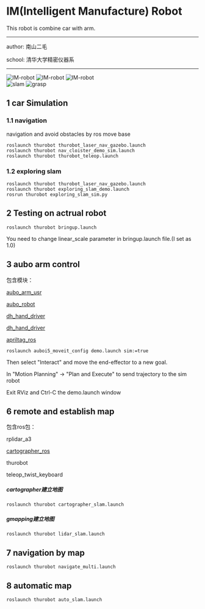 # IM(Intelligent Manufacture) Robot

This robot is combine car with arm.

-----------------------------------

  author: 南山二毛

  school: 清华大学精密仪器系

-----------------------------------

![IM-robot](doc/img/IM-Robot.png)
![IM-robot](doc/img/model_robot.png)
![IM-robot](doc/img/rviz_robot_calib.png)   
![slam](doc/img/slam.gif)
![grasp](doc/img/grasp_QR.gif)

## 1 car Simulation

### 1.1 navigation
navigation and avoid obstacles by ros move base
```
roslaunch thurobot thurobot_laser_nav_gazebo.launch 
roslaunch thurobot nav_cloister_demo_sim.launch
roslaunch thurobot thurobot_teleop.launch
```
 
### 1.2 exploring slam
```
roslaunch thurobot thurobot_laser_nav_gazebo.launch
roslaunch thurobot exploring_slam_demo.launch
rosrun thurobot exploring_slam_sim.py 
```

## 2 Testing on actrual robot


```
roslaunch thurobot bringup.launch 
```

You need to change linear_scale parameter in bringup.launch file.(I set as 1.0)


## 3 aubo arm control 

包含模块：

[aubo_arm_usr](https://github.com/MRwangmaomao/aubo_arm_usr)

[aubo_robot](https://github.com/MRwangmaomao/aubo_robot)

[dh_hand_driver](https://github.com/MRwangmaomao/dh_hand_driver)

[dh_hand_driver](https://github.com/MRwangmaomao/dh_hand_driver)

[apriltag_ros](https://github.com/MRwangmaomao/apriltag_ros)
 
```
roslaunch auboi5_moveit_config demo.launch sim:=true
```

Then select "Interact" and move the end-effector to a new goal.

In "Motion Planning" -> "Plan and Execute" to send trajectory to the sim robot

Exit RViz and Ctrl-C the demo.launch window

 
 
## 6 remote and establish map
包含ros包：

rplidar_a3

[cartographer_ros](https://github.com/MRwangmaomao/cartographer_ros)

thurobot 

teleop_twist_keyboard

##### cartographer建立地图
```
roslaunch thurobot cartographer_slam.launch
```

##### gmapping建立地图
```
roslaunch thurobot lidar_slam.launch
```

## 7 navigation by map
```
roslaunch thurobot navigate_multi.launch
```

## 8 automatic map
```
roslaunch thurobot auto_slam.launch
```

